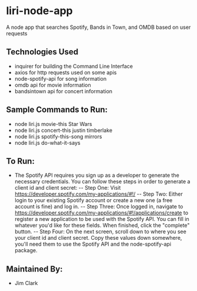 # liri-node-app

A node app that searches Spotify, Bands in Town, and OMDB based on user requests

## Technologies Used
- inquirer for building the Command Line Interface
- axios for http requests used on some apis
- node-spotify-api for song information
- omdb api for movie information
- bandsintown api for concert information

## Sample Commands to Run:
- node liri.js movie-this Star Wars
- node liri.js concert-this justin timberlake
- node liri.js spotify-this-song mirrors
- node liri.js do-what-it-says

## To Run:
- The Spotify API requires you sign up as a developer to generate the necessary credentials. You can follow these steps in order to generate a client id and client secret:
-- Step One: Visit https://developer.spotify.com/my-applications/#!/
-- Step Two: Either login to your existing Spotify account or create a new one (a free account is fine) and log in.
-- Step Three: Once logged in, navigate to https://developer.spotify.com/my-applications/#!/applications/create to register a new application to be used with the Spotify API. You can fill in whatever you'd like for these fields. When finished, click the "complete" button.
-- Step Four: On the next screen, scroll down to where you see your client id and client secret. Copy these values down somewhere, you'll need them to use the Spotify API and the node-spotify-api package.

## Maintained By:
- Jim Clark
